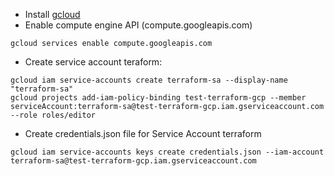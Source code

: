 - Install [gcloud](https://cloud.google.com/sdk/install)  
- Enable compute engine API (compute.googleapis.com)  
```
gcloud services enable compute.googleapis.com
```
- Create service account teraform:  
```
gcloud iam service-accounts create terraform-sa --display-name "terraform-sa"
gcloud projects add-iam-policy-binding test-terraform-gcp --member serviceAccount:terraform-sa@test-terraform-gcp.iam.gserviceaccount.com --role roles/editor
```
- Create credentials.json file for Service Account terraform  
```
gcloud iam service-accounts keys create credentials.json --iam-account terraform-sa@test-terraform-gcp.iam.gserviceaccount.com
```